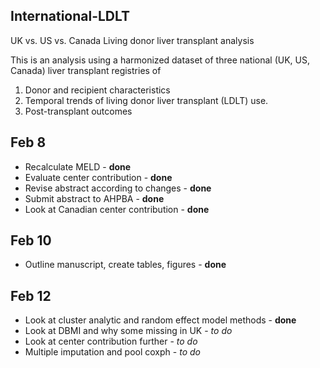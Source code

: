 ## International-LDLT
UK vs. US vs. Canada Living donor liver transplant analysis

This is an analysis using a harmonized dataset of three national (UK, US, Canada) liver transplant registries of
1. Donor and recipient characteristics 
2. Temporal trends of living donor liver transplant (LDLT) use.
3. Post-transplant outcomes

## Feb 8
- Recalculate MELD - **done**
- Evaluate center contribution - **done**
- Revise abstract according to changes - **done**
- Submit abstract to AHPBA - **done**
- Look at Canadian center contribution - **done**

## Feb 10
- Outline manuscript, create tables, figures - **done**

## Feb 12
- Look at cluster analytic and random effect model methods - **done**
- Look at DBMI and why some missing in UK - *to do*
- Look at center contribution further - *to do*
- Multiple imputation and pool coxph - *to do*
